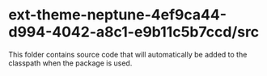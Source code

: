 # ext-theme-neptune-4ef9ca44-d994-4042-a8c1-e9b11c5b7ccd/src

This folder contains source code that will automatically be added to the classpath when
the package is used.
